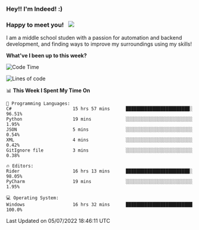 ### Hey!! I'm Indeed! :) 

### Happy to meet you! &nbsp; ![](https://visitor-badge.glitch.me/badge?page_id=Indeedornot.Indeedornot)

I am a middle school studen with a passion for automation and backend development, and finding ways to improve my surroundings using my skills!

**What've I been up to this week?** 

<!--START_SECTION:waka-->
![Code Time](http://img.shields.io/badge/Code%20Time-0%20secs-blue)

![Lines of code](https://img.shields.io/badge/From%20Hello%20World%20I%27ve%20Written-777%20Thousand%20lines%20of%20code-blue)

📊 **This Week I Spent My Time On** 

```text
💬 Programming Languages: 
C#                       15 hrs 57 mins      ████████████████████████░   96.51% 
Python                   19 mins             ░░░░░░░░░░░░░░░░░░░░░░░░░   1.95% 
JSON                     5 mins              ░░░░░░░░░░░░░░░░░░░░░░░░░   0.54% 
XML                      4 mins              ░░░░░░░░░░░░░░░░░░░░░░░░░   0.42% 
GitIgnore file           3 mins              ░░░░░░░░░░░░░░░░░░░░░░░░░   0.38%

🔥 Editors: 
Rider                    16 hrs 13 mins      ████████████████████████░   98.05% 
PyCharm                  19 mins             ░░░░░░░░░░░░░░░░░░░░░░░░░   1.95%

💻 Operating System: 
Windows                  16 hrs 32 mins      █████████████████████████   100.0%

```


 Last Updated on 05/07/2022 18:46:11 UTC
<!--END_SECTION:waka-->
